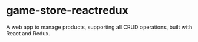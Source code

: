 # game-store-reactredux
A web app to manage products, supporting all CRUD operations, built with React and Redux.
